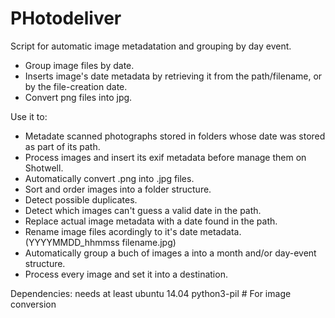 # PHotodeliver


Script for automatic image metadatation and grouping by day event.

- Group image files by date.
- Inserts image's date metadata by retrieving it from the path/filename, or by the file-creation date.
- Convert png files into jpg.

Use it to:  
- Metadate scanned photographs stored in folders whose date was stored as part of its path.
- Process images and insert its exif metadata before manage them on Shotwell.
- Automatically convert .png into .jpg files.
- Sort and order images into a folder structure.
- Detect possible duplicates.
- Detect which images can't guess a valid date in the path.
- Replace actual image metadata with a date found in the path.
- Rename image files acordingly to it's date metadata. (YYYYMMDD_hhmmss filename.jpg)
- Automatically group a buch of images a into a month and/or day-event structure.
- Process every image and set it into a destination.

Dependencies:
needs at least ubuntu 14.04
python3-pil  #  For image conversion
